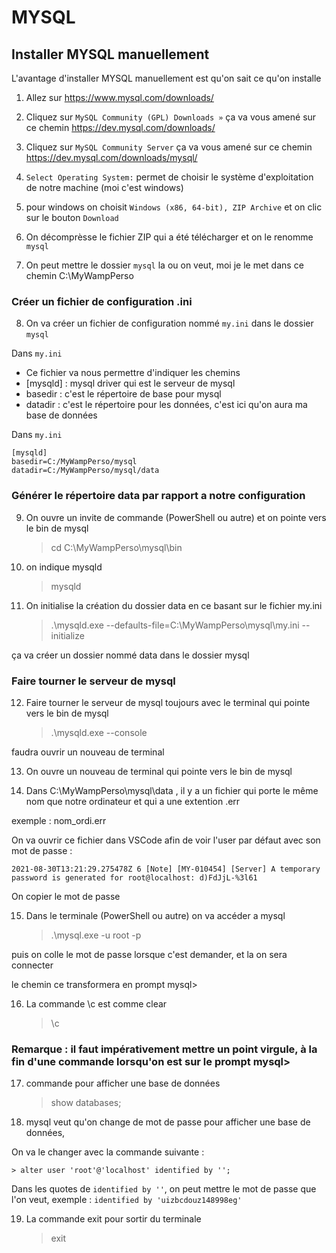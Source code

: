 # MYSQL

## Installer MYSQL manuellement

L'avantage d'installer MYSQL manuellement est qu'on sait ce qu'on installe

1) Allez sur https://www.mysql.com/downloads/

2) Cliquez sur `MySQL Community (GPL) Downloads »` ça va vous amené sur ce chemin https://dev.mysql.com/downloads/

3) Cliquez sur `MySQL Community Server` ça va vous amené sur ce chemin https://dev.mysql.com/downloads/mysql/

4) `Select Operating System:` permet de choisir le système d'exploitation de notre machine (moi c'est windows)

5) pour windows on choisit `Windows (x86, 64-bit), ZIP Archive` et on clic sur le bouton `Download`

6) On décomprèsse le fichier ZIP qui a été télécharger et on le renomme `mysql`

7) On peut mettre le dossier `mysql` la ou on veut, moi je le met dans ce chemin C:\MyWampPerso

### Créer un fichier de configuration .ini

8) On va créer un fichier de configuration nommé `my.ini` dans le dossier `mysql`

Dans `my.ini`

- Ce fichier va nous permettre d'indiquer les chemins
- [mysqld] : mysql driver qui est le serveur de mysql
- basedir : c'est le répertoire de base pour mysql
- datadir : c'est le répertoire pour les données, c'est ici qu'on aura ma base de données

Dans `my.ini`

    [mysqld]
    basedir=C:/MyWampPerso/mysql
    datadir=C:/MyWampPerso/mysql/data

### Générer le répertoire data par rapport a notre configuration

9) On ouvre un invite de commande (PowerShell ou autre) et on pointe vers le bin de mysql

    > cd C:\MyWampPerso\mysql\bin

10) on indique mysqld

    > mysqld

11) On initialise la création du dossier data en ce basant sur le fichier my.ini

    > .\mysqld.exe --defaults-file=C:\MyWampPerso\mysql\my.ini --initialize

ça va créer un dossier nommé data dans le dossier mysql

### Faire tourner le serveur de mysql

12) Faire tourner le serveur de mysql toujours avec le terminal qui pointe vers le bin de mysql

    > .\mysqld.exe --console

faudra ouvrir un nouveau de terminal

13) On ouvre un nouveau de terminal qui pointe vers le bin de mysql

14) Dans C:\MyWampPerso\mysql\data , il y a un fichier qui porte le même nom que notre ordinateur et qui a une extention .err

exemple : nom_ordi.err

On va ouvrir ce fichier dans VSCode afin de voir l'user par défaut avec son mot de passe :

    2021-08-30T13:21:29.275478Z 6 [Note] [MY-010454] [Server] A temporary password is generated for root@localhost: d)FdJjL-%3l61

On copier le mot de passe

15) Dans le terminale (PowerShell ou autre) on va accéder a mysql

    > .\mysql.exe -u root -p

puis on colle le mot de passe lorsque c'est demander, et la on sera connecter

le chemin ce transformera en prompt mysql>

16) La commande \c est comme clear

    > \c

### Remarque : il faut impérativement mettre un point virgule, à la fin d'une commande lorsqu'on est sur le prompt mysql>

17) commande pour afficher une base de données

    > show databases;

18) mysql veut qu'on change de mot de passe pour afficher une base de données,

On va le changer avec la commande suivante :

    > alter user 'root'@'localhost' identified by '';

Dans les quotes de `identified by ''`, on peut mettre le mot de passe que l'on veut, exemple : `identified by 'uizbcdouz148998eg'`

19) La commande exit pour sortir du terminale

    > exit